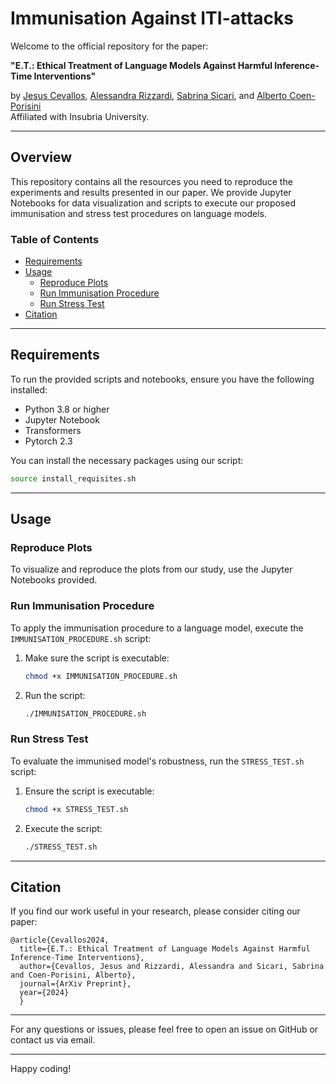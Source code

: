 # Immunisation Against ITI-attacks

Welcome to the official repository for the paper:

**"E.T.: Ethical Treatment of Language Models Against Harmful Inference-Time Interventions"**

by [Jesus Cevallos](https://example-link.com), [Alessandra Rizzardi](https://example-link.com), [Sabrina Sicari](https://example-link.com), and [Alberto Coen-Porisini](https://example-link.com)  
Affiliated with Insubria University.

---

## Overview

This repository contains all the resources you need to reproduce the experiments and results presented in our paper. We provide Jupyter Notebooks for data visualization and scripts to execute our proposed immunisation and stress test procedures on language models.

### Table of Contents

- [Requirements](#requirements)
- [Usage](#usage)
  - [Reproduce Plots](#reproduce-plots)
  - [Run Immunisation Procedure](#run-immunisation-procedure)
  - [Run Stress Test](#run-stress-test)
- [Citation](#citation)

---

## Requirements

To run the provided scripts and notebooks, ensure you have the following installed:

- Python 3.8 or higher
- Jupyter Notebook
- Transformers
- Pytorch 2.3


You can install the necessary packages using our script:

```bash
source install_requisites.sh
```

---

## Usage

### Reproduce Plots

To visualize and reproduce the plots from our study, use the Jupyter Notebooks provided.

### Run Immunisation Procedure

To apply the immunisation procedure to a language model, execute the `IMMUNISATION_PROCEDURE.sh` script:

1. Make sure the script is executable:
    ```bash
    chmod +x IMMUNISATION_PROCEDURE.sh
    ```

2. Run the script:
    ```bash
    ./IMMUNISATION_PROCEDURE.sh
    ```

### Run Stress Test

To evaluate the immunised model's robustness, run the `STRESS_TEST.sh` script:

1. Ensure the script is executable:
    ```bash
    chmod +x STRESS_TEST.sh
    ```

2. Execute the script:
    ```bash
    ./STRESS_TEST.sh
    ```

---

## Citation

If you find our work useful in your research, please consider citing our paper:

```
@article{Cevallos2024,
  title={E.T.: Ethical Treatment of Language Models Against Harmful Inference-Time Interventions},
  author={Cevallos, Jesus and Rizzardi, Alessandra and Sicari, Sabrina and Coen-Porisini, Alberto},
  journal={ArXiv Preprint},
  year={2024}
  }
```

---

For any questions or issues, please feel free to open an issue on GitHub or contact us via email.

---

Happy coding!
